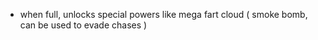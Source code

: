 - when full, unlocks special powers like mega fart cloud ( smoke bomb, can be used to evade chases )